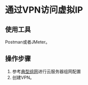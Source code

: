 # 通过VPN访问虚拟IP<a name="ZH-CN_TOPIC_0201534226"></a>

## 使用工具<a name="section84221635191520"></a>

Postman或者JMeter。

## 操作步骤<a name="section14439239153017"></a>

1.  参考[典型组网](虚拟IP简介.md#zh-cn_topic_0095139658_section4160174715811)进行云服务器组网配置
2.  创建VPN。

